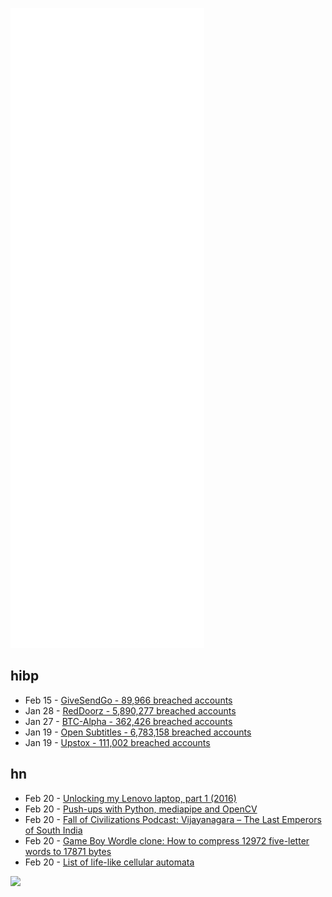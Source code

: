 ![Metrics](https://raw.githubusercontent.com/phixion/phixion/master/metrics.svg)

## hibp

<!--
for https://github.com/phixion/phixion/blob/main/.github/workflows/feeds.yml
-->
<!--START_SECTION:haveibeenpwnd-->
- Feb 15 - [GiveSendGo - 89,966 breached accounts](https://haveibeenpwned.com/PwnedWebsites#GiveSendGo)
- Jan 28 - [RedDoorz - 5,890,277 breached accounts](https://haveibeenpwned.com/PwnedWebsites#RedDoorz)
- Jan 27 - [BTC-Alpha - 362,426 breached accounts](https://haveibeenpwned.com/PwnedWebsites#BTCAlpha)
- Jan 19 - [Open Subtitles - 6,783,158 breached accounts](https://haveibeenpwned.com/PwnedWebsites#OpenSubtitles)
- Jan 19 - [Upstox - 111,002 breached accounts](https://haveibeenpwned.com/PwnedWebsites#Upstox)
<!--END_SECTION:haveibeenpwnd-->

## hn

<!--
for https://github.com/phixion/phixion/blob/main/.github/workflows/feeds.yml
-->
<!--START_SECTION:hn-->
- Feb 20 - [Unlocking my Lenovo laptop, part 1 (2016)](https://zmatt.net/unlocking-my-lenovo-laptop-part-1/)
- Feb 20 - [Push-ups with Python, mediapipe and OpenCV](https://aryanvij02.medium.com/push-ups-with-python-mediapipe-open-a544bd9b4351)
- Feb 20 - [Fall of Civilizations Podcast: Vijayanagara – The Last Emperors of South India](https://podcasts.apple.com/us/podcast/14-vijayanagara-the-last-emperors-of-south-india/id1449884495?i=1000551515692)
- Feb 20 - [Game Boy Wordle clone: How to compress 12972 five-letter words to 17871 bytes](http://alexanderpruss.blogspot.com/2022/02/game-boy-wordle-how-to-compress-12972.html)
- Feb 20 - [List of life-like cellular automata](https://conwaylife.com/wiki/List_of_Life-like_cellular_automata)
<!--END_SECTION:hn-->

<!--
for https://yhype.me
-->
![](https://hit.yhype.me/github/profile?user_id=13013670)
